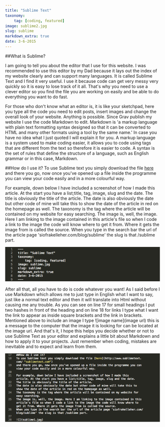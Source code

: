 ```yaml
---
title: "Sublime Text"
taxonomy:
    tag: [coding, featured]
image: sublime2.jpg
slug: sublime
markdown_extra: true
date: 3-6-2015
---
```


##What is Sublime?

I am going to tell you about the editor that I use for this website. I was recommended to use this editor by my Dad because it lays out the index of my website clearly and can support many languages. It is called Sublime Text and I find it very useful. I use it because code can get very messy very quickly so it is easy to lose track of it all. That's why you need to use a clever editor so you find the file you are working on easily and be able to do everything you want to do fast.

For those who don't know what an editor is, it is like your sketchpad, here you type all the code you need to edit posts, insert images and change the overall look of your website. Anything is possible. Since Grav publish my website I use the code Markdown to edit. Markdown is 'a markup language with plain text formatting syntax designed so that it can be converted to HTML and many other formats using a tool by the same name.' In case you have no idea what I just quoted I will explain it for you. A markup language is a system used to make coding easier, it allows you to code using tags that are different from the text so therefore it is easier to code. A syntax is the set of rules that define the structure of a language, such as English grammar or in this case, Markdown.

##How do I use it?
To use Sublime text you simply download the file [here](http://www.sublimetext.com/ "sublimetext.com") 
and there you go, now once you've opened up a file inside the programme you can view your code easily and in a more colourful way.

For example, down below I have included a screenshot of how I made this article. At the start you have a list;title, tag, image, slug and the date. 
The title is obviously the title of the article.
The date is also obviously the date but other code of mine will take this to show the date of the article in red on the homepage as well.
The taxonomy is the tag where the article will be contained on my website for easy searching. 
The image is, well, the image. Here I am linking to the image contained in this article's file so when I code a link to the image the code will know where to get it from. Where it gets the image from is called the source. 
When you type in the search bar the url of the article page 'siofrakelleher.com/blog/sublime' the slug is that /sublime part.

![](sublime1.jpg)

After all that, all you have to do is code whatever you want! As I said before I use Markdown which allows me to just type in English what I want to say, just like a normal text editor and then it will translate into Html without causing me any trouble. As you can see on line 17 for small headings I put two hashes in front of the heading and on line 18 for links I type what I want the link to appear as inside square brackets and the link in brackets. 
Mentioned above to include an image I type ![image name](image url) this is a message to the computer that the image it is looking for can be located at the image url. And that's it, I hope this helps you decide whether or not to use Sublime Text as your editor and explains a little bit about Markdown and how to apply it to your projects. Just remember when coding, mistakes are inevitable and to expect and learn from them.

![](sublime2.jpg)


